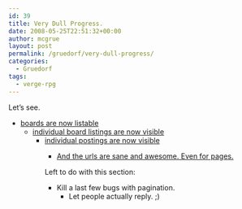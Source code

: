 ```yaml
---
id: 39
title: Very Dull Progress.
date: 2008-05-25T22:51:32+00:00
author: mcgrue
layout: post
permalink: /gruedorf/very-dull-progress/
categories:
  - Gruedorf
tags:
  - verge-rpg
---
```

Let&#8217;s see. 

  * [boards are now listable](http://beta.verge-rpg.com/boards/) 
      * [individual board listings are now visible](http://beta.verge-rpg.com/boards/) 
          * [individual postings are now visible](http://beta.verge-rpg.com/general/320x240-problem/) 
              * [And the urls are sane and awesome. Even for pages.](http://beta.verge-rpg.com/general/new-to-verge-start-here/2/) </ul> 
                Left to do with this section:
                
                  * Kill a last few bugs with pagination. 
                      * Let people actually reply. ;) </ul>